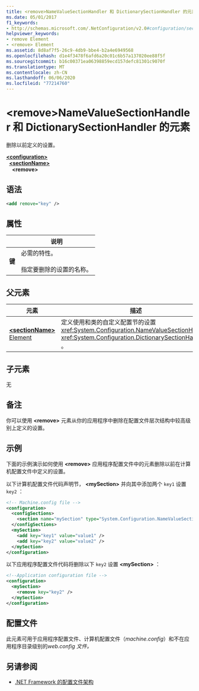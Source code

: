 ```yaml
---
title: <remove>NameValueSectionHandler 和 DictionarySectionHandler 的元素
ms.date: 05/01/2017
f1_keywords:
- http://schemas.microsoft.com/.NetConfiguration/v2.0#configuration/sectionName/remove
helpviewer_keywords:
- remove Element
- <remove> Element
ms.assetid: 8d8af7f5-26c9-4db9-bbe4-b2a4e6949568
ms.openlocfilehash: d1e4f3478f6afd6a20c01c6b57a137020ee88f5f
ms.sourcegitcommit: b16c00371ea06398859ecd157defc81301c9070f
ms.translationtype: MT
ms.contentlocale: zh-CN
ms.lasthandoff: 06/06/2020
ms.locfileid: "77214760"
---
```

# <a name="remove-element-for-namevaluesectionhandler-and-dictionarysectionhandler"></a>\<remove>NameValueSectionHandler 和 DictionarySectionHandler 的元素

删除以前定义的设置。

[**\<configuration>**](configuration-element.md)\
&nbsp;&nbsp;[**\<sectionName>**](custom-element-2.md)\
&nbsp;&nbsp;&nbsp;&nbsp;**\<remove>**

## <a name="syntax"></a>语法

```xml
<add remove="key" />
```

## <a name="attribute"></a>属性

|           | 说明 |
| --------- | ----------- |
| **键**   | 必需的特性。<br><br>指定要删除的设置的名称。 |

## <a name="parent-element"></a>父元素

| 元素 | 描述 |
| ------- | ------------|
| [**\<sectionName>** Element](custom-element-2.md) | 定义使用和类的自定义配置节的设置 <xref:System.Configuration.NameValueSectionHandler> <xref:System.Configuration.DictionarySectionHandler> 。 |

## <a name="child-elements"></a>子元素

无

## <a name="remarks"></a>备注

你可以使用 **\<remove>** 元素从你的应用程序中删除在配置文件层次结构中较高级别上定义的设置。

## <a name="example"></a>示例

下面的示例演示如何使用 **\<remove>** 应用程序配置文件中的元素删除以前在计算机配置文件中定义的设置。

以下计算机配置文件代码声明节， **\<mySection>** 并向其中添加两个 `key1` 设置 `key2` ：

```xml
<!-- Machine.config file -->
<configuration>
  <configSections>
    <section name="mySection" type="System.Configuration.NameValueSectionHandler,System" />
  </configSections>
  <mySection>
    <add key="key1" value="value1" />
    <add key="key2" value="value2" />
  </mySection>
</configuration>
```

以下应用程序配置文件代码将删除以下 `key2` 设置 **\<mySection>** ：

```xml
<!--Application configuration file -->
<configuration>
  <mySection>
    <remove key="key2" />
  </mySection>
</configuration>
```

## <a name="configuration-file"></a>配置文件

此元素可用于应用程序配置文件、计算机配置文件（*machine.config*）和不在应用程序目录级别的*web.config 文件。*

## <a name="see-also"></a>另请参阅

- [.NET Framework 的配置文件架构](index.md)

